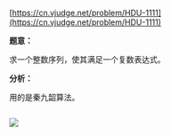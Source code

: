 [https://cn.vjudge.net/problem/HDU-1111](https://cn.vjudge.net/problem/HDU-1111)

**题意：**

求一个整数序列，使其满足一个复数表达式。

**分析：**

用的是秦九韶算法。

![]()

![](https://github.com/Hapoa/Accepted/blob/master/images/10.jpg)
